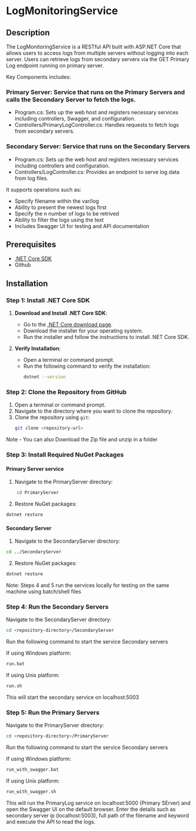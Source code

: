 # LogMonitoringService

## Description

The LogMonitoringService is a RESTful API built with ASP.NET Core that allows users to access logs from multiple servers without logging into each server. Users can retrieve logs from secondary servers via the GET Primary Log endpoint running on primary server.

Key Components includes: 
### Primary Server: Service that runs on the Primary Servers and calls the Secondary Server to fetch the logs.
- Program.cs: Sets up the web host and registers necessary services including controllers, Swagger, and configuration.
- Controllers/PrimaryLogController.cs: Handles requests to fetch logs from secondary servers.

### Secondary Server: Service that runs on the Secondary Servers
- Program.cs: Sets up the web host and registers necessary services including controllers and configuration.
- Controllers/LogController.cs: Provides an endpoint to serve log data from log files.

It supports operations such as:
- Specify filename within the var/log
- Ability to present the newest logs first
- Specify the n number of logs to be retrived
- Ability to filter the logs using the text
- Includes Swagger UI for testing and API documentation

## Prerequisites

- [.NET Core SDK](https://dotnet.microsoft.com/download/dotnet/8.0)
- Github
## Installation

### Step 1: Install .NET Core SDK

1. **Download and Install .NET Core SDK**:
   - Go to the [.NET Core download page](https://dotnet.microsoft.com/download/dotnet/8.0).
   - Download the installer for your operating system.
   - Run the installer and follow the instructions to install .NET Core SDK.

2. **Verify Installation**:
   - Open a terminal or command prompt.
   - Run the following command to verify the installation:
     ```bash
     dotnet --version
     ```

### Step 2: Clone the Repository from GitHub 

1. Open a terminal or command prompt.
2. Navigate to the directory where you want to clone the repository.
3. Clone the repository using `git`:
   ```bash
   git clone <repository-url> 

Note - You can also Download the Zip file and unzip in a folder

### Step 3: Install Required NuGet Packages

#### Primary Server service 

1. Navigate to the PrimaryServer directory:
```bash 
    cd PrimaryServer
```
2. Restore NuGet packages:
```bash
dotnet restore
```

#### Secondary Server
1. Navigate to the SecondaryServer directory:

```bash
cd ../SecondaryServer
```

2. Restore NuGet packages:

```bash
dotnet restore
```

Note: Steps 4 and 5 run the services locally for testing on the same machine using batch/shell files

### Step 4: Run the Secondary Servers

Navigate to the SecondaryServer directory:

``` bash
cd <repository-directory>/SecondaryServer
```

Run the following command to start the service Secondary servers 

If using Windows platform:
``` bash 
run.bat
``` 

If using Unix platform:
```bash 
run.sh
```

This will start the secondary service on localhost:5003

### Step 5: Run the Primary Servers

Navigate to the PrimaryServer directory:

``` bash
cd <repository-directory>/PrimaryServer
```

Run the following command to start the service Secondary servers 

If using Windows platform:
``` bash 
run_with_swagger.bat
``` 

If using Unix platform:
```bash 
run_with_swagger.sh
```

This will run the PrimaryLog service on localhost:5000 (Primary SErver) and open the Swagger UI on the default browser. Enter the details such as secondary server ip  (localhost:5003), full path of the filename and keyword and execute the API to read the logs. 






